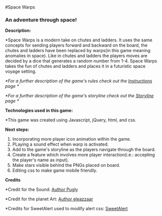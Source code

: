 #Space Warps
### An adventure through space!


**Description:**

  *Space Warps is a modern take on chutes and ladders. It uses the same concepts for sending players forward and backward on the board, the chutes and ladders have been replaced by warps(in this game meaning anomalies in space). Like in chutes and ladders the players moves are decided by a dice that generates a random number from 1-4. Space Warps takes the fun of chutes and ladders and places it in a futuristic space voyage setting.

_*For a further description of the game's rules check out the [Instructions](https://github.com/karla001/spaceWarps/blob/master/Instructions.md) page *_

_*For a further description of the game's storyline check out the [Storyline](https://github.com/karla001/spaceWarps/blob/master/storyline.md) page *_

**Technologies used in this game:**

  *This game was created using Javascript, jQuery, html, and css.

**Next steps:**

  1. Incorporating more player icon animation within the game. 
  2. PLaying a sound effect when warp is activated.
  3. Add to the game's storyline as the players navigate through the board. 
  4. Create a feature which involves more player interaction(i.e.: accepting the player's name as input).
  5. Make stars visible behind the PNGs placed on board.
  6. Editing css to make game mobile friendly.

**Credits**

*Credit for the Sound: [Author Pugly](http://opengameart.org/content/march-to-the-moon)

*Credit for the planet Art: [Author eleazzaar](http://opengameart.org/users/eleazzaar)

*Credits for SweetAlert used to modify alert css: [SweetAlert](http://t4t5.github.io/sweetalert/)


